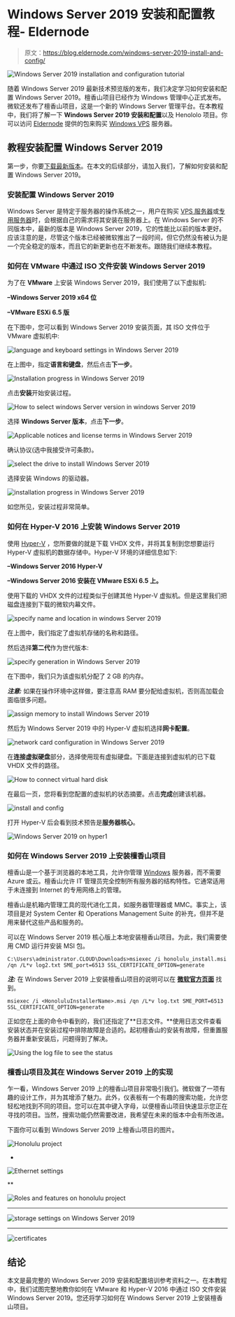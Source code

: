 # Windows Server 2019 安装和配置教程- Eldernode

> 原文：<https://blog.eldernode.com/windows-server-2019-install-and-config/>

![Windows Server 2019 installation and configuration tutorial](img/67a6cd9b2b6c23f398acff4eb961a81f.png)

随着 Windows Server 2019 最新技术预览版的发布，我们决定学习如何安装和配置 Windows Server 2019。檀香山项目已经作为 Windows 管理中心正式发布。微软还发布了檀香山项目，这是一个新的 Windows Server 管理平台。在本教程中，我们将了解一下 **Windows Server 2019 安装和配置**以及 Henololo 项目。你可以访问 [Eldernode](https://eldernode.com/) 提供的包来购买 [Windows VPS](https://eldernode.com/windows-vps/) 服务器。

## **教程安装配置 Windows Server 2019**

第一步，你要[下载最新版本](https://www.microsoft.com/en-us/windows-server)。在本文的后续部分，请加入我们，了解如何安装和配置 Windows Server 2019。

### **安装配置 Windows Server 2019**

Windows Server 是特定于服务器的操作系统之一，用户在购买 [VPS 服务器](https://eldernode.com/vps/)或[专用服务器](https://eldernode.com/dedicated-server/)时，会根据自己的需求将其安装在服务器上。在 Windows Server 的不同版本中，最新的版本是 Windows Server 2019，它的性能比以前的版本更好。应该注意的是，尽管这个版本已经被微软推出了一段时间，但它仍然没有被认为是一个完全稳定的版本，而且它的新更新也在不断发布。跟随我们继续本教程。

### **如何在 VMware 中通过 ISO 文件安装 Windows Server 2019**

为了在 **VMware** 上安装 Windows Server 2019，我们使用了以下虚拟机:

**–Windows Server 2019 x64 位**

**–VMware ESXi 6.5 版**

在下图中，您可以看到 Windows Server 2019 安装页面，其 ISO 文件位于 VMware 虚拟机中:

![language and keyboard settings in Windows Server 2019](img/f92553ef771f81c20af11c00760aae92.png)

在上图中，指定**语言和键盘**，然后点击**下一步**。

![Installation progress in Windows Server 2019](img/e05adef37b8dc9dd5acd0b498be0bed2.png)

点击**安装**开始安装过程。

![How to select windows Server version in windows Server 2019](img/ae80a474e1cf0361d17a7673312d974d.png)

选择 **Windows Server 版本**，点击**下一步**。

![Applicable notices and license terms in Windows Server 2019](img/81b3319e9d58e9900711a24354fd7442.png)

确认协议(选中我接受许可条款)。

![select the drive to install Windows Server 2019](img/aba9b989ba10fa05a5d86be5359f7e68.png)

选择安装 Windows 的驱动器。

![installation progress in Windows Server 2019](img/b0c63ab7bd4eb7069165f48a2e6ea7c1.png)

如您所见，安装过程非常简单。

### **如何在 Hyper-V 2016** 上安装 Windows Server 2019

使用 [Hyper-V](https://blog.eldernode.com/install-and-configure-hyper-v-on-windows/) ，您所要做的就是下载 VHDX 文件，并将其复制到您想要运行 Hyper-V 虚拟机的数据存储中。Hyper-V 环境的详细信息如下:

**–Windows Server 2016 Hyper-V**

**–Windows Server 2016 安装在 VMware ESXi 6.5 上。**

使用下载的 VHDX 文件的过程类似于创建其他 Hyper-V 虚拟机。但是这里我们把磁盘连接到下载的微软内幕文件。

![specify name and location in windows Server 2019](img/31846d83f2f8588ab628b797df00ada2.png)

在上图中，我们指定了虚拟机存储的名称和路径。

然后选择**第二代**作为世代版本:

![specify generation in Windows Server 2019](img/f683e03e5c71bd6d6a6e37cc1f9a3244.png)

在下图中，我们只为该虚拟机分配了 2 GB 的内存。

***注意:*** 如果在操作环境中这样做，要注意高 RAM 要分配给虚拟机，否则高加载会面临很多问题。

![assign memory to install Windows Server 2019](img/e03d573840b3a0d1151c35b485ab9aeb.png)

然后为 Windows Server 2019 中的 Hyper-V 虚拟机选择**网卡配置**。

![network card configuration in Windows Server 2019](img/c49c439ccd4c094a752e1e186cf41331.png)

在**连接虚拟硬盘**部分，选择使用现有虚拟硬盘。下面是连接到虚拟机的已下载 VHDX 文件的路径。

![How to connect virtual hard disk](img/c3f150de2d5c57a4a7ff3018ceb14463.png)

在最后一页，您将看到您配置的虚拟机的状态摘要。点击**完成**创建该机器。

![install and config](img/fd84a2794b3ac8487749af550f651389.png)

打开 Hyper-V 后会看到技术预告是**服务器核心**。

![Windows Server 2019 on hyper1](img/9b2c6c385426c7f5aa5e74e067602e45.png)

### **如何在 Windows Server 2019 上安装檀香山项目**

檀香山是一个基于浏览器的本地工具，允许你管理 [Windows](https://blog.eldernode.com/tag/windows/) 服务器，而不需要 Azure 或云。檀香山允许 IT 管理员完全控制所有服务器的结构特性。它通常适用于未连接到 Internet 的专用网络上的管理。

檀香山是机箱内管理工具的现代进化工具，如服务器管理器或 MMC。事实上，该项目是对 System Center 和 Operations Management Suite 的补充，但并不是用来替代这些产品和服务的。

可以在 Windows Server 2019 核心版上本地安装檀香山项目。为此，我们需要使用 CMD 运行并安装 MSI 包。

```
C:\Users\administrator.CLOUD\Downloads>msiexec /i honolulu_install.msi /qn /L*v log2.txt SME_port=6513 SSL_CERTIFICATE_OPTION=generate
```

***注:*** 在 Windows Server 2019 上安装檀香山项目的说明可以在 **[微软官方页面](https://docs.microsoft.com/en-us/windows-server/manage/honolulu/deployment-guide)** 找到。

```
msiexec /i <HonoluluInstallerName>.msi /qn /L*v log.txt SME_PORT=6513 SSL_CERTIFICATE_OPTION=generate
```

正如您在上面的命令中看到的，我们还指定了**日志文件。**使用日志文件查看安装状态并在安装过程中排除故障是合适的。起初檀香山的安装有故障，但重置服务器并重新安装后，问题得到了解决。

![Using the log file to see the status](img/cab6b52af93eaad481bdaa36152bcab3.png)

### **檀香山项目及其在 Windows Server 2019 上的实现**

乍一看，Windows Server 2019 上的檀香山项目非常吸引我们。微软做了一项有趣的设计工作，并为其增添了魅力。此外，仪表板有一个有趣的搜索功能，允许您轻松地找到不同的项目。您可以在其中键入字母，以便檀香山项目快速显示您正在寻找的项目。当然，搜索功能仍然需要改进，我希望在未来的版本中会有所改进。

下面你可以看到 Windows Server 2019 上檀香山项目的图片。

![Honolulu project](img/9ece7c84c8f474639259998df9536718.png)

*

![Ethernet settings](img/f28a4a5ba3842564fda82e9a7846df06.png)

**

![Roles and features on honolulu project](img/bff972357a02176ad15f9689efe6b03d.png)

***

![storage settings on Windows Server 2019](img/425fec55100c2d30b45fa0d237b7c2fb.png)

****

![certificates](img/ac286b8eabe7203ae30679d5a593568b.png)

## 结论

本文是最完整的 Windows Server 2019 安装和配置培训参考资料之一。在本教程中，我们试图完整地教你如何在 VMware 和 Hyper-V 2016 中通过 ISO 文件安装 Windows Server 2019。您还将学习如何在 Windows Server 2019 上安装檀香山项目。